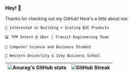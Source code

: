 ### Hey! 👋
Thanks for checking out my GitHub! Here's a little about me:

    🤔 Interested in Building + Scaling B2C Products  

    💻 TPM Intern @ Uber | Transit Engineering Team 

    📕 Computer Science and Business Student

    🏫 Western University & Ivey Business School 

![Anurag's GitHub stats](https://github-readme-stats.vercel.app/api?username=SajinKowserSK&count_private=true&show_icons=true&theme=gruvbox)      |  ![GitHub Streak](http://github-readme-streak-stats.herokuapp.com?user=SajinKowserSK&theme=gruvbox)
:-------------------------:|:-------------------------:

<!--
**SajinKowserSK/SajinKowserSK** is a ✨ _special_ ✨ repository because its `README.md` (this file) appears on your GitHub profile.

Here are some ideas to get you started:

- 🔭 I’m currently working on ...
- 🌱 I’m currently learning ...
- 👯 I’m looking to collaborate on ...
- 🤔 I’m looking for help with ...
- 💬 Ask me about ...
- 📫 How to reach me: ...
- 😄 Pronouns: ...
- ⚡ Fun fact: ...
-->
